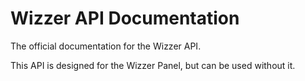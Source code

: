 # Wizzer API Documentation
The official documentation for the Wizzer API.

This API is designed for the Wizzer Panel, but can be used without it.


